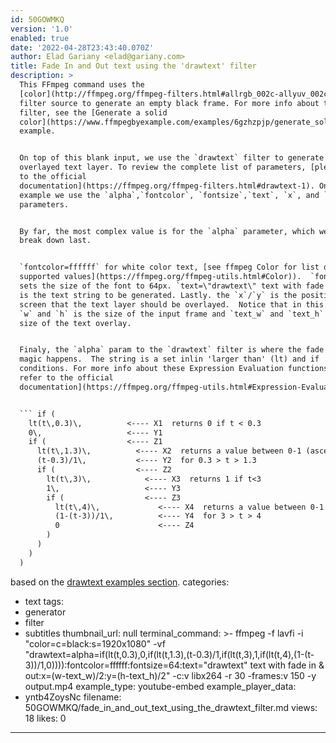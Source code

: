 ```yaml
---
id: 50GOWMKQ
version: '1.0'
enabled: true
date: '2022-04-28T23:43:40.070Z'
author: Elad Gariany <elad@gariany.com>
title: Fade In and Out text using the 'drawtext' filter
description: >
  This FFmpeg command uses the
  [color](http://ffmpeg.org/ffmpeg-filters.html#allrgb_002c-allyuv_002c-color_002c-colorchart_002c-colorspectrum_002c-haldclutsrc_002c-nullsrc_002c-pal75bars_002c-pal100bars_002c-rgbtestsrc_002c-smptebars_002c-smptehdbars_002c-testsrc_002c-testsrc2_002c-yuvtestsrc)
  filter source to generate an empty black frame. For more info about this
  filter, see the [Generate a solid
  color](https://www.ffmpegbyexample.com/examples/6gzhzpjp/generate_solid_color_264_video_with_the_color_video_source_filter_color_hex_code/)
  example. 


  On top of this blank input, we use the `drawtext` filter to generate the
  overlayed text layer. To review the complete list of parameters, [please refer
  to the official
  documentation](https://ffmpeg.org/ffmpeg-filters.html#drawtext-1). On this
  example we use the `alpha`,`fontcolor`, `fontsize`,`text`, `x`, and `y` filter
  parameters.


  By far, the most complex value is for the `alpha` parameter, which we will
  break down last.


  `fontcolor=ffffff` for white color text, [see ffmpeg Color for list of
  supported values](https://ffmpeg.org/ffmpeg-utils.html#Color)).  `fontsize=64`
  sets the size of the font to 64px. `text=\"drawtext\" text with fade in & out`
  is the text string to be generated. Lastly. the `x`/`y` is the position on the
  screen that the text layer should be overlayed.  Notice that in this context,
  `w` and `h` is the size of the input frame and `text_w` and `text_h` is the
  size of the text overlay.


  Finaly, the `alpha` param to the `drawtext` filter is where the fade in/out
  magic happens.  The string is a set inlin 'larger than' (lt) and if
  conditions. For more info about these Expression Evaluation functions, [please
  refer to the official
  documentation](https://ffmpeg.org/ffmpeg-utils.html#Expression-Evaluation)


  ``` if ( 
    lt(t\,0.3)\,          <---- X1  returns 0 if t < 0.3
    0\,                   <---- Y1
    if (                  <---- Z1
      lt(t\,1.3)\,          <---- X2  returns a value between 0-1 (ascending)
      (t-0.3)/1\,           <---- Y2  for 0.3 > t > 1.3
      if (                  <---- Z2
        lt(t\,3)\,            <---- X3  returns 1 if t<3
        1\,                   <---- Y3
        if (                  <---- Z3
          lt(t\,4)\,             <---- X4  returns a value between 0-1 (descending)
          (1-(t-3))/1\,          <---- Y4  for 3 > t > 4
          0                      <---- Z4 
        )
      )
    )
  )

  ```

  based on the [drawtext examples
  section](http://ffmpeg.org/ffmpeg-filters.html#Examples-64).
categories:
  - text
tags:
  - generator
  - filter
  - subtitles
thumbnail_url: null
terminal_command: >-
  ffmpeg -f lavfi -i "color=c=black:s=1920x1080" -vf
  "drawtext=alpha=if(lt(t\,0.3)\,0\,if(lt(t\,1.3)\,(t-0.3)/1\,if(lt(t\,3)\,1\,if(lt(t\,4)\,(1-(t-3))/1\,0)))):fontcolor=ffffff:fontsize=64:text=\"drawtext\"
  text with fade in & out:x=(w-text_w)/2:y=(h-text_h)/2" -c:v libx264 -r 30
  -frames:v 150 -y output.mp4
example_type: youtube-embed
example_player_data:
  - yntb4ZoysNc
filename: 50GOWMKQ/fade_in_and_out_text_using_the_drawtext_filter.md
views: 18
likes: 0

---
```

